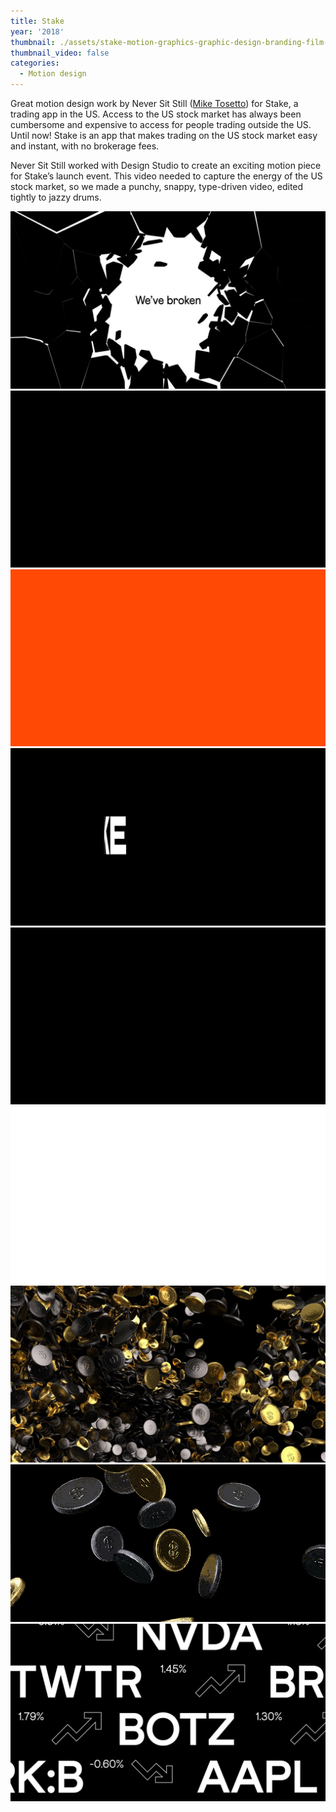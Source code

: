 ```yaml
---
title: Stake
year: '2018'
thumbnail: ./assets/stake-motion-graphics-graphic-design-branding-film-video-stock-mindsparkle-mag-1.png
thumbnail_video: false
categories:
  - Motion design
---
```


Great motion design work by Never Sit Still ([Mike Tosetto](https://google.com)) for Stake, a trading app in the US.
Access to the US stock market has always been cumbersome and expensive to access for people trading outside the US. Until now! Stake is an app that makes trading on the US stock market easy and instant, with no brokerage fees.

Never Sit Still worked with Design Studio to create an exciting motion piece for Stake’s launch event. This video needed to capture the energy of the US stock market, so we made a punchy, snappy, type-driven video, edited tightly to jazzy drums.

![Stake](./assets/stake-motion-graphics-graphic-design-branding-film-video-stock-mindsparkle-mag-2.jpg)
![Stake](./assets/stake-motion-graphics-graphic-design-branding-film-video-stock-mindsparkle-mag-4.gif)
![Stake](./assets/stake-motion-graphics-graphic-design-branding-film-video-stock-mindsparkle-mag-5.gif)
![Stake](./assets/stake-motion-graphics-graphic-design-branding-film-video-stock-mindsparkle-mag-6.gif)
![Stake](./assets/stake-motion-graphics-graphic-design-branding-film-video-stock-mindsparkle-mag-7.gif)
![Stake](./assets/stake-motion-graphics-graphic-design-branding-film-video-stock-mindsparkle-mag-8.gif)
![Stake](./assets/stake-motion-graphics-graphic-design-branding-film-video-stock-mindsparkle-mag-9.jpg)
![Stake](./assets/stake-motion-graphics-graphic-design-branding-film-video-stock-mindsparkle-mag-10.gif)
![Stake](./assets/stake-motion-graphics-graphic-design-branding-film-video-stock-mindsparkle-mag-11.jpg)
